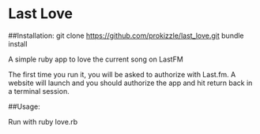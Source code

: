 Last Love
===========

##Installation:
        git clone https://github.com/prokizzle/last_love.git
        bundle install


A simple ruby app to love the current song on LastFM

The first time you run it, you will be asked to authorize with 
Last.fm. A website will launch and you should authorize the app
and hit return back in a terminal session.

##Usage:

Run with
        ruby love.rb
